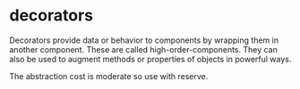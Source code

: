 # decorators

Decorators provide data or behavior to components by wrapping them in another
component. These are called high-order-components. They can also be used
to augment methods or properties of objects in powerful ways.

The abstraction cost is moderate so use with reserve.
